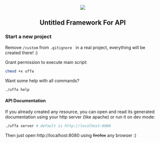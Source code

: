 <p align="center">
   <img src="https://lh4.googleusercontent.com/OnQRXaxHgCblzbm0SWtOJBivMym-A4LPLHjExTgoF1nfKvMWCnP5a_k8jomcfFia_S6Co_JyAdyr5Q=w1920-h951"/>
</p>
<h2 align="center">Untitled Framework For API</h2>

### Start a new project

Remove `/custom` from `.gitignore ` in a real project, everything will be created there! :)

Grant permission to execute main script:
```bash
chmod +x uffa
```

Want some help with all commands?
```bash
./uffa help
```

#### API Documentation
If you already created any resource, you can open and read its generated documentation using your http server (like apache) or run it on dev mode:
```bash
./uffa server # default is http://localhost:8080
```

Then just open http://localhost:8080 using ~~firefox~~ any browser :)
